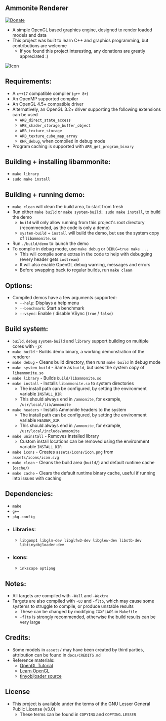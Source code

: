 ## Ammonite Renderer
[![Donate](https://img.shields.io/badge/Donate-PayPal-green.svg)](https://paypal.me/stuartahayhurst)
  - A simple OpenGL based graphics engine, designed to render loaded models and data
  - This project was built to learn C++ and graphics programming, but contributions are welcome
    - If you found this project interesting, any donations are greatly appreciated :)

![Icon](assets/icons/icon.svg)

## Requirements:
  - A `c++17` compatible compiler (`g++ 8+`)
  - An OpenMP supported compiler
  - An OpenGL 4.5+ compatible driver
  - Alternatively, an OpenGL 3.2+ driver supporting the following extensions can be used
    - `ARB_direct_state_access`
    - `ARB_shader_storage_buffer_object`
    - `ARB_texture_storage`
    - `ARB_texture_cube_map_array`
    - `KHR_debug`, when compiled in debug mode
  - Program caching is supported with `ARB_get_program_binary`

## Building + installing libammonite:
  - `make library`
  - `sudo make install`

## Building + running demo:
  - `make clean` will clean the build area, to start from fresh
  - Run either `make build` or `make system-build; sudo make install`, to build the demo
    - `build` will only allow running from this project's root directory (recommended, as the code is only a demo)
    - `system-build` + `install` will build the demo, but use the system copy of `libammonite.so`
  - Run `./build/demo` to launch the demo
  - To compile in debug mode, use `make debug` or `DEBUG=true make ...`
    - This will compile some extras in the code to help with debugging (every header gets `iostream`)
    - It will also enable OpenGL debug warning, messages and errors
    - Before swapping back to regular builds, run `make clean`

## Options:
  - Compiled demos have a few arguments supported:
    - `--help`: Displays a help menu
    - `--benchmark`: Start a benchmark
    - `--vsync`: Enable / disable VSync (`true` / `false`)

## Build system:
  - `build`, `debug` `system-build` and `library` support building on multiple cores with `-jX`
  - `make build` - Builds demo binary, a working demonstration of the renderer
  - `make debug` - Cleans build directory, then runs `make build` in debug mode
  - `make system-build` - Same as `build`, but uses the system copy of `libammonite.so`
  - `make library` - Builds `build/libammonite.so`
  - `make install` - Installs `libammonite.so` to system directories
    - The install path can be configured, by setting the environment variable `INSTALL_DIR`
    - This should always end in `/ammonite`, for example, `/usr/local/lib/ammonite`
  - `make headers` - Installs Ammonite headers to the system
    - The install path can be configured, by setting the environment variable `HEADER_DIR`
    - This should always end in `/ammonite`, for example, `/usr/local/include/ammonite`
  - `make uninstall` - Removes installed library
    - Custom install locations can be removed using the environment variable `INSTALL_DIR`
  - `make icons` - Creates `assets/icons/icon.png` from `assets/icons/icon.svg`
  - `make clean` - Cleans the build area (`build/`) and default runtime cache (`cache/`)
  - `make cache` - Clears the default runtime binary cache, useful if running into issues with caching

## Dependencies:
  - `make`
  - `g++`
  - `pkg-config`
  - ### Libraries:
    - `libgomp1 libglm-dev libglfw3-dev libglew-dev libstb-dev libtinyobjloader-dev`
  - ### Icons:
    - `inkscape optipng`

## Notes:
  - All targets are compiled with `-Wall` and `-Wextra`
  - Targets are also compiled with `-O3` and `-flto`, which may cause some systems to struggle to compile, or produce unstable results
    - These can be changed by modifying `CXXFLAGS` in `Makefile`
    - `-flto` is strongly recommended, otherwise the build results can be very large

## Credits:
 - Some models in `assets/` may have been created by third parties, attribution can be found in `docs/CREDITS.md`
 - Reference materials:
   - [OpenGL Tutorial](https://www.opengl-tutorial.org/)
   - [Learn OpenGL](https://learnopengl.com/Introduction)
   - [tinyobjloader source](https://github.com/tinyobjloader/tinyobjloader)

## License
  - This project is available under the terms of the GNU Lesser General Public License (v3.0)
    - These terms can be found in `COPYING` and `COPYING.LESSER`
